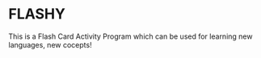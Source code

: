 # FLASHY
This is a Flash Card Activity Program which can be used for learning new languages, new cocepts!
